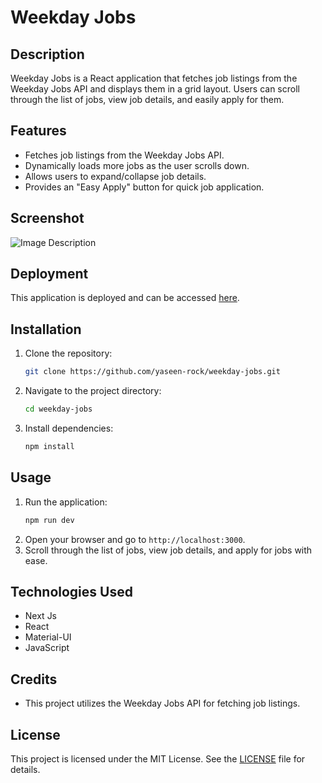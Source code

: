 # Weekday Jobs

## Description
Weekday Jobs is a React application that fetches job listings from the Weekday Jobs API and displays them in a grid layout. Users can scroll through the list of jobs, view job details, and easily apply for them.

## Features
- Fetches job listings from the Weekday Jobs API.
- Dynamically loads more jobs as the user scrolls down.
- Allows users to expand/collapse job details.
- Provides an "Easy Apply" button for quick job application.

## Screenshot
![Image Description]([https://link.to.your/image.jpg](https://i.ibb.co/qMCd1Km/Screenshot-187.png))

## Deployment
This application is deployed and can be accessed [here](https://weekday-jobs-eight.vercel.app/).

## Installation
1. Clone the repository:
   ```bash
   git clone https://github.com/yaseen-rock/weekday-jobs.git
   ```
2. Navigate to the project directory:
   ```bash
   cd weekday-jobs
   ```
3. Install dependencies:
   ```bash
   npm install
   ```

## Usage
1. Run the application:
   ```bash
   npm run dev
   ```
2. Open your browser and go to `http://localhost:3000`.
3. Scroll through the list of jobs, view job details, and apply for jobs with ease.

## Technologies Used
- Next Js
- React
- Material-UI
- JavaScript

## Credits
- This project utilizes the Weekday Jobs API for fetching job listings.

## License
This project is licensed under the MIT License. See the [LICENSE](LICENSE) file for details.




